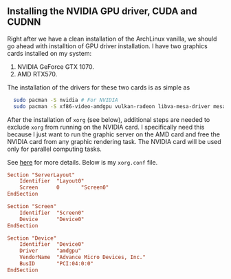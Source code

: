 ## Installing the NVIDIA GPU driver, CUDA and CUDNN
Right after we have a clean installation of the ArchLinux vanilla, we should go ahead with installtion of GPU driver installation. I have two graphics cards installed on my system:
1. NVIDIA GeForce GTX 1070.
2. AMD RTX570.

The installation of the drivers for these two cards is as simple as
```bash
  sudo pacman -S nvidia # For NVIDIA 
  sudo pacman -S xf86-video-amdgpu vulkan-radeon libva-mesa-driver mesa-vdpau # For AMD (https://wiki.archlinux.org/index.php/AMDGPU)
```

After the installation of `xorg` (see below), additional steps are needed to exclude `xorg` from running on the NVIDIA card. I specifically need this because I just want to run the graphic server on the AMD card and free the NVIDIA card from any graphic rendering task. The NVIDIA card will be used only for parallel computing tasks.

See [here](https://gist.github.com/wangruohui/bc7b9f424e3d5deb0c0b8bba990b1bc5) for more details. Below is my `xorg.conf` file.
```conf
Section "ServerLayout"
	Identifier 	"Layout0"
	Screen		0		"Screen0"
EndSection

Section "Screen"
	Identifier	"Screen0"
	Device		"Device0"
EndSection

Section "Device"
	Identifier	"Device0"
	Driver		"amdgpu"
	VendorName	"Advance Micro Devices, Inc."
	BusID		"PCI:04:0:0"
EndSection
```

